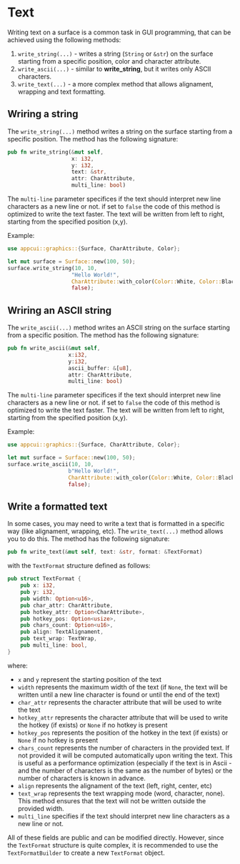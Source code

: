 # Text

Writing text on a surface is a common task in GUI programming, that can be achieved using the following methods:
1. `write_string(...)` - writes a string (`String` or `&str`) on the surface starting from a specific position, color and character attribute.
2. `write_ascii(...)` - similar to **write_string**, but it writes only ASCII characters.
3. `write_text(...)` - a more complex method that allows alignament, wrapping and text formatting.

## Wriring a string

The `write_string(...)` method writes a string on the surface starting from a specific position. The method has the following signature:

```rust
pub fn write_string(&mut self, 
                    x: i32, 
                    y: i32, 
                    text: &str, 
                    attr: CharAttribute, 
                    multi_line: bool)
```

The `multi-line` parameter specifices if the text should interpret new line characters as a new line or not. if set to `false` the code of this method is optimized to write the text faster. The text will be written from left to right, starting from the specified position (x,y).

Example:

```rust
use appcui::graphics::{Surface, CharAttribute, Color};

let mut surface = Surface::new(100, 50);
surface.write_string(10, 10, 
                    "Hello World!", 
                    CharAttribute::with_color(Color::White, Color::Black), 
                    false);
```

## Wriring an ASCII string

The `write_ascii(...)` method writes an ASCII string on the surface starting from a specific position. The method has the following signature:

```rust
pub fn write_ascii(&mut self, 
                   x:i32, 
                   y:i32, 
                   ascii_buffer: &[u8], 
                   attr: CharAttribute, 
                   multi_line: bool)
```

The `multi-line` parameter specifices if the text should interpret new line characters as a new line or not. if set to `false` the code of this method is optimized to write the text faster. The text will be written from left to right, starting from the specified position (x,y).

Example:

```rust
use appcui::graphics::{Surface, CharAttribute, Color};

let mut surface = Surface::new(100, 50);
surface.write_ascii(10, 10,
                   b"Hello World!",
                   CharAttribute::with_color(Color::White, Color::Black),
                   false);
```

## Write a formatted text

In some cases, you may need to write a text that is formatted in a specific way (like alignament, wrapping, etc). The `write_text(...)` method allows you to do this. The method has the following signature:

```rust
pub fn write_text(&mut self, text: &str, format: &TextFormat)
```

with the `TextFormat` structure defined as follows:

```rust
pub struct TextFormat {
    pub x: i32,
    pub y: i32,
    pub width: Option<u16>,
    pub char_attr: CharAttribute,
    pub hotkey_attr: Option<CharAttribute>,
    pub hotkey_pos: Option<usize>,
    pub chars_count: Option<u16>,
    pub align: TextAlignament,
    pub text_wrap: TextWrap,
    pub multi_line: bool,
}
```

where:
- `x` and `y` represent the starting position of the text
- `width` represents the maximum width of the text (if `None`, the text will be written until a new line character is found or until the end of the text)
- `char_attr` represents the character attribute that will be used to write the text
- `hotkey_attr` represents the character attribute that will be used to write the hotkey (if exists) or `None` if no hotkey is present
- `hotkey_pos` represents the position of the hotkey in the text (if exists) or `None` if no hotkey is present
- `chars_count` represents the number of characters in the provided text. If not provided it will be computed automatically upon writing the text. This is useful as a performance optimization (especially if the text is in Ascii - and the number of characters is the same as the number of bytes) or the number of characters is known in advance.
- `align` represents the alignament of the text (left, right, center, etc)
- `text_wrap` represents the text wrapping mode (word, character, none). This method ensures that the text will not be written outside the provided width.
- `multi_line` specifies if the text should interpret new line characters as a new line or not.

All of these fields are public and can be modified directly. However, since the `TextFormat` structure is quite complex, it is recommended to use the `TextFormatBuilder` to create a new `TextFormat` object.